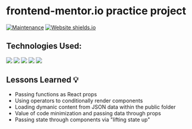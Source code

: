 # frontend-mentor.io practice project

[![Maintenance](https://img.shields.io/badge/Maintained%3F-no-red.svg)](https://bitbucket.org/lbesson/ansi-colors)
[![Website shields.io](https://img.shields.io/website-up-down-green-red/http/shields.io.svg)](http://shields.io/)

## Technologies Used:

<img src="https://img.shields.io/badge/Netlify-00C7B7?style=for-the-badge&logo=netlify&logoColor=white" /> 
<img src="https://img.shields.io/badge/React-20232A?style=for-the-badge&logo=react&logoColor=61DAFB" /> 
<img src="https://img.shields.io/badge/Tailwind_CSS-38B2AC?style=for-the-badge&logo=tailwind-css&logoColor=white" />
<img src="https://img.shields.io/badge/React_Router-CA4245?style=for-the-badge&logo=react-router&logoColor=white" />
<img src="https://img.shields.io/badge/JavaScript-F7DF1E?style=for-the-badge&logo=javascript&logoColor=black" />

## Lessons Learned 💡

- Passing functions as React props
- Using operators to conditionally render components
- Loading dymanic content from JSON data within the public folder
- Value of code minimization and passing data through props
- Passing state through components via "lifting state up"
